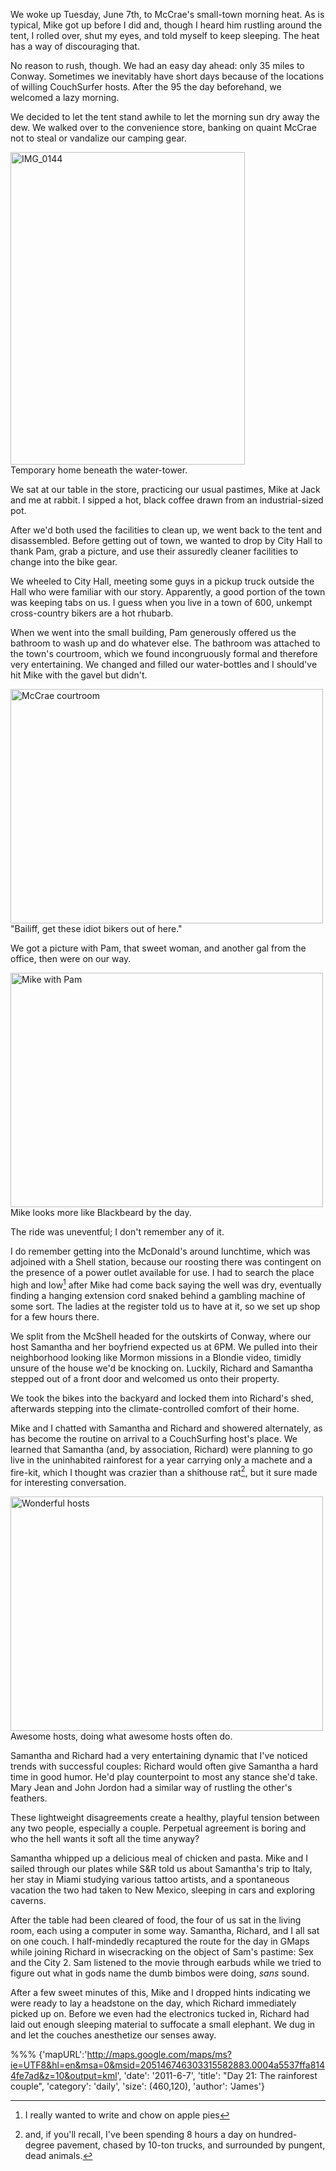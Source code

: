 
We woke up Tuesday, June 7th, to McCrae's small-town morning heat. As is typical,
Mike got up before I did and, though I heard him rustling around the tent, I
rolled over, shut my eyes, and told myself to keep sleeping. The heat has a way
of discouraging that.
                        
No reason to rush, though. We had an easy day ahead: only 35 miles to Conway.
Sometimes we inevitably have short days because of the locations of willing
CouchSurfer hosts. After the 95 the day beforehand, we welcomed a lazy morning.

We decided to let the tent stand awhile to let the morning sun dry away the dew.
We walked over to the convenience store, banking on quaint McCrae not to steal
or vandalize our camping gear.
                             
<div class="imageWithCaption">
<a href="http://www.flickr.com/photos/62630874@N02/5810667126/" title="IMG_0144
	by james.ob, on Flickr"><img class="framed blockCenter" src="http://farm4.static.flickr.com/3308/5810667126_b5327a4ea7.jpg" width="375" height="500" alt="IMG_0144"></a>
	<div class="imageCaption">
		Temporary home beneath the water-tower.
	</div>
</div>
 
We sat at our table in the store, practicing our usual pastimes, Mike at Jack
and me at rabbit. I sipped a hot, black coffee drawn from an industrial-sized
pot.

After we'd both used the facilities to clean up, we went back to the tent and
disassembled. Before getting out of town, we wanted to drop by City Hall to
thank Pam, grab a picture, and use their assuredly cleaner facilities to change
into the bike gear.

We wheeled to City Hall, meeting some guys in a pickup truck outside the Hall
who were familiar with our story. Apparently, a good portion of the town was
keeping tabs on us. I guess when you live in a town of 600, unkempt
cross-country bikers are a hot rhubarb.

When we went into the small building, Pam generously offered us the bathroom to
wash up and do whatever else. The bathroom was attached to the town's courtroom,
which we found incongruously formal and therefore very entertaining. We changed
and filled our water-bottles and I should've hit Mike with the gavel but didn't.
                             
<div class="imageWithCaption">
<a href="http://www.flickr.com/photos/62630874@N02/5818366531/" title="McCrae
	courtroom by james.ob, on Flickr"><img class="framed blockCenter" src="http://farm3.static.flickr.com/2424/5818366531_8122cdc53d.jpg" width="500" height="375" alt="McCrae courtroom"></a>
	<div class="imageCaption">
		"Bailiff, get these idiot bikers out of here."
	</div>
</div>
 
We got a picture with Pam, that sweet woman, and another gal from the office,
then were on our way.
                              
<div class="imageWithCaption">
<a href="http://www.flickr.com/photos/62630874@N02/5818367783/" title="Mike with
	Pam by james.ob, on Flickr"><img class="framed blockCenter" src="http://farm3.static.flickr.com/2322/5818367783_f8892036c0.jpg" width="500" height="375" alt="Mike with Pam"></a>
	<div class="imageCaption">
		Mike looks more like Blackbeard by the day.
	</div>
</div>
 
The ride was uneventful; I don't remember any of it.

I do remember getting into the McDonald's around lunchtime, which was adjoined
with a Shell station, because our roosting there was contingent on the presence
of a power outlet available for use. I had to search the place high and low[^1]
after Mike had come back saying the well was dry, eventually finding a hanging
extension cord snaked behind a gambling machine of some sort. The ladies at the
register told us to have at it, so we set up shop for a few hours there.
                             
We split from the McShell headed for the outskirts of Conway, where our host
Samantha and her boyfriend expected us at 6PM. We pulled into their neighborhood
looking like Mormon missions in a Blondie video, timidly unsure of the house
we'd be knocking on. Luckily, Richard and Samantha stepped out of a front door
and welcomed us onto their property.

We took the bikes into the backyard and locked them into Richard's shed,
afterwards stepping into the climate-controlled comfort of their home.

Mike and I chatted with Samantha and Richard and showered alternately, as has
become the routine on arrival to a CouchSurfing host's place. We learned that
Samantha (and, by association, Richard) were planning to go live in the
uninhabited rainforest for a year carrying only a machete and a fire-kit, which
I thought was crazier than a shithouse rat[^2], but it sure made for interesting
conversation.
                             
<div class="imageWithCaption">
<a href="http://www.flickr.com/photos/62630874@N02/5818367135/" title="Wonderful
	hosts by james.ob, on Flickr"><img class="framed blockCenter" src="http://farm3.static.flickr.com/2023/5818367135_0b35344cc8.jpg" width="500" height="375" alt="Wonderful hosts"></a>
	<div class="imageCaption">
		Awesome hosts, doing what awesome hosts often do.
	</div>
</div>
 
Samantha and Richard had a very entertaining dynamic that I've noticed trends
with successful couples: Richard would often give Samantha a hard time in good
humor. He'd play counterpoint to most any stance she'd take. Mary Jean and John
Jordon had a similar way of rustling the other's feathers. 

These lightweight disagreements create a healthy, playful tension between any
two people, especially a couple. Perpetual agreement is boring and who the hell
wants it soft all the time anyway?

Samantha whipped up a delicious meal of chicken and pasta. Mike and I sailed
through our plates while S&R told us about Samantha's trip to Italy, her stay in
Miami studying various tattoo artists, and a spontaneous vacation the two had
taken to New Mexico, sleeping in cars and exploring caverns.

After the table had been cleared of food, the four of us sat in the living room,
each using a computer in some way. Samantha, Richard, and I all sat on one
couch.  I half-mindedly recaptured the route for the day in GMaps while joining
Richard in wisecracking on the object of Sam's pastime: Sex and the City 2. Sam
listened to the movie through earbuds while we tried to figure out what in gods
name the dumb bimbos were doing, *sans* sound.

After a few sweet minutes of this, Mike and I dropped hints indicating we
were ready to lay a headstone on the day, which Richard immediately picked up
on. Before we even had the electronics tucked in, Richard had laid out enough
sleeping material to suffocate a small elephant. We dug in and let the couches
anesthetize our senses away.

[^1]: I really wanted to write and chow on apple pies
[^2]: and, if you'll recall, I've been spending 8 hours a day on hundred-degree
pavement, chased by 10-ton trucks, and surrounded by pungent, dead animals.
                        
%%%
{'mapURL':'http://maps.google.com/maps/ms?ie=UTF8&hl=en&msa=0&msid=205146746303315582883.0004a5537ffa8144fe7ad&z=10&output=kml',
 'date': '2011-6-7',
 'title': "Day 21: The rainforest couple",
 'category': 'daily',
 'size': (460,120),
 'author': 'James'}                                  
